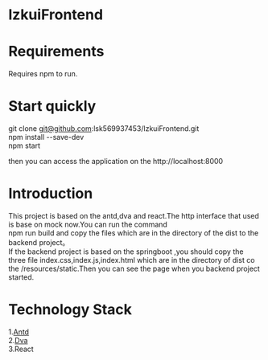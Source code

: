 # lzkuiFrontend
Requirements
====
Requires npm to run.

Start quickly
====
git clone git@github.com:lsk569937453/lzkuiFrontend.git<br>
npm install --save-dev <br>
npm start <br>

then you can access the application on the http://localhost:8000

Introduction
====
This project is based on the antd,dva and react.The http interface that used is base on mock now.You can run the command <br>
npm run build 
and copy the files which are in the directory of the dist to the backend project。<br>
If the backend project is based on the springboot ,you should copy the three file index.css,index.js,index.html which are in the directory of dist co the 
/resources/static.Then you can see the page when you backend project started.


Technology Stack
====
1.[Antd](https://ant.design)<br>
2.[Dva](https://github.com/dvajs/dva)<br>
3.React<br>


